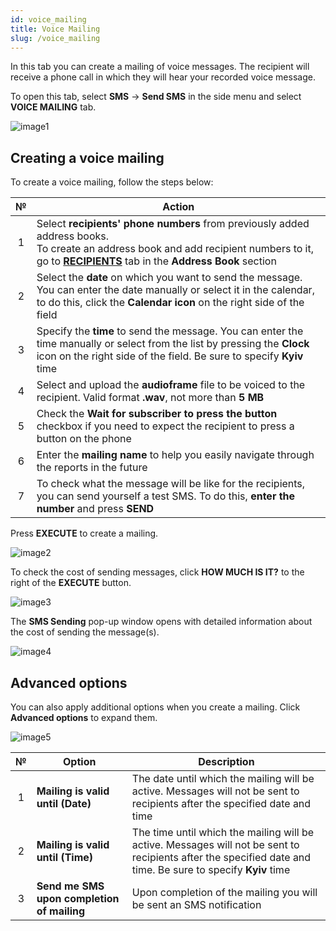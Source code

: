 ```yaml
---
id: voice_mailing
title: Voice Mailing
slug: /voice_mailing
---
```


In this tab you can create a mailing of voice messages. The recipient will receive a phone call in which they will hear your recorded voice message.

To open this tab, select **SMS** → **Send SMS** in the side menu and select **VOICE MAILING** tab.

![image1](/img/en/sms_send_sms_voice_mailing/image1.png)

## Creating a voice mailing

To create a voice mailing, follow the steps below:

|  №  | Action |
| :-: | ------ |
| 1 | Select **recipients' phone numbers** from previously added address books. <br/> To create an address book and add recipient numbers to it, go to [**RECIPIENTS**](/docs/instruction/sms/address_book/recipients.md) tab in the **Address Book** section |
| 2 | Select the **date** on which you want to send the message. You can enter the date manually or select it in the calendar, to do this, click the **Calendar icon** on the right side of the field |
| 3 | Specify the **time** to send the message. You can enter the time manually or select from the list by pressing the **Clock** icon on the right side of the field. Be sure to specify **Kyiv** time |
| 4 | Select and upload the **audioframe** file to be voiced to the recipient. Valid format **.wav**, not more than **5 MB** |
| 5 | Check the **Wait for subscriber to press the button** checkbox if you need to expect the recipient to press a button on the phone |
| 6 | Enter the **mailing name** to help you easily navigate through the reports in the future |
| 7 | To check what the message will be like for the recipients, you can send yourself a test SMS. To do this, **enter the number** and press **SEND** |

Press **EXECUTE** to create a mailing.

![image2](/img/en/sms_send_sms_voice_mailing/image2.png)

To check the cost of sending messages, click **HOW MUCH IS IT?** to the right of the **EXECUTE** button.

![image3](/img/en/sms_send_sms_voice_mailing/image3.png)

The **SMS Sending** pop-up window opens with detailed information about the cost of sending the message(s).

![image4](/img/en/sms_send_sms_voice_mailing/image4.png)

## Advanced options

You can also apply additional options when you create a mailing. Click **Advanced options** to expand them.

![image5](/img/en/sms_send_sms_voice_mailing/image5.png)

|  №  | Option | Description |
| :-: | ------ | ----------- |
| 1 | **Mailing is valid until (Date)** | The date until which the mailing will be active. Messages will not be sent to recipients after the specified date and time |
| 2 | **Mailing is valid until (Time)** | The time until which the mailing will be active. Messages will not be sent to recipients after the specified date and time. Be sure to specify **Kyiv** time |
| 3 | **Send me SMS upon completion of mailing** | Upon completion of the mailing you will be sent an SMS notification |
